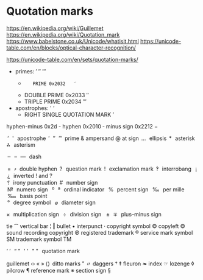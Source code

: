 # Quotation marks




https://en.wikipedia.org/wiki/Guillemet
https://en.wikipedia.org/wiki/Quotation_mark
https://www.babelstone.co.uk/Unicode/whatisit.html
https://unicode-table.com/en/blocks/optical-character-recognition/


https://unicode-table.com/en/sets/quotation-marks/

- primes: ′ ″ ‴
  -        PRIME 0x2032   ′
  - DOUBLE PRIME 0x2033   ″
  - TRIPLE PRIME 0x2034   ‴
- apostrophes: ' ’
  - RIGHT SINGLE QUOTATION MARK ’


hyphen-minus 0x2d   -
hyphen       0x2010 ‐
minus sign   0x2212 −


 ’   '      apostrophe
 ′   ″   ‴  prime
&   ampersand
@   at sign
 …   ellipsis
 *   asterisk
⁂   asterism

 ‒   –   —   dash

 =   ⸗   double hyphen
 ?   question mark
 !   exclamation mark 
  ‽   interrobang   
 ¡   ¿   inverted ! and ?  
  ⸮   irony punctuation 
  #   number sign  
  №   numero sign   
 º   ª   ordinal indicator   
 %   percent sign   
 ‰   per mille  
  ‱   basis point  
  °   degree symbol   
 ⌀   diameter sign   


×   multiplication sign   
÷   division sign   
 ±   ∓   plus–minus sign 

tie                   ⁀
vertical bar ¦ ‖
bullet        •
interpunct    ·
copyright symbol      ©
copyleft              ©
sound recording copyright   ℗
registered trademark        ®
service mark symbol     SM
trademark symbol        TM

‘ ’   “ ”   ' '   " "   quotation mark   

guillemet  ‹› « »
⟨⟩ 
ditto marks           ”   〃
daggers               †   ‡
fleuron               ❧
index                 ☞
lozenge               ◊
pilcrow               ¶
reference mark        ※
section sign          §
